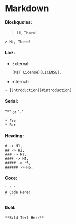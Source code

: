 # Markdown

#### Blockquotes:
> Hi, There!
```
> Hi, There!
```

#### Link:
* External:
  ```
  [MIT License](LICENSE).
  ```
 * internal :
 ```
 - [Introduction](#introduction)
 ```



#### Serial:
  "*" or "-"
  ```
  * Foo
  * Bar
  ```

#### Heading:


```
# -> H1,
## -> H2,
### -> H3,
#### -> H4,
##### -> H5,
###### -> H6,
```

#### Code:

```
` ` `
# Code Here!
` ` `

```

#### Bold:

```
**Bold Text Here**
```

